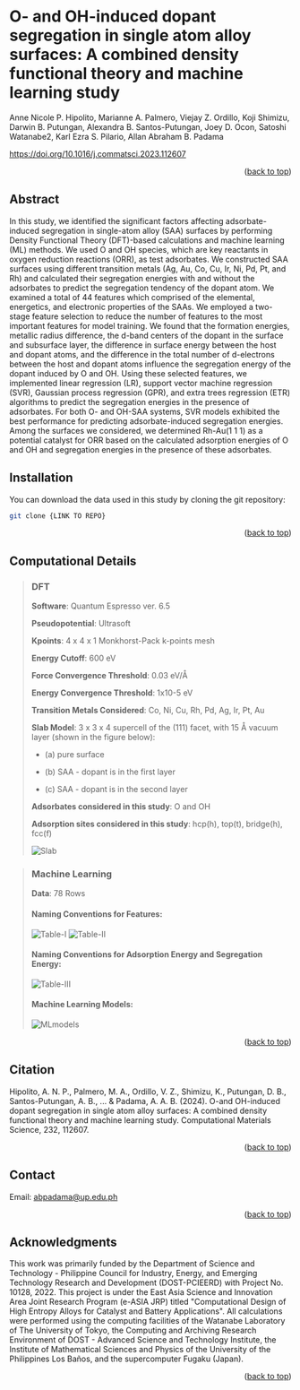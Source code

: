 # O- and OH-induced dopant segregation in single atom alloy surfaces: A combined density functional theory and machine learning study
Anne Nicole P. Hipolito, Marianne A. Palmero, Viejay Z. Ordillo, Koji Shimizu, Darwin B. Putungan, Alexandra B. Santos-Putungan, Joey D. Ocon, Satoshi Watanabe2, Karl Ezra S. Pilario, Allan Abraham B. Padama

https://doi.org/10.1016/j.commatsci.2023.112607

<p align="right">(<a href="#readme-top">back to top</a>)</p>

## Abstract
In this study, we identified the significant factors affecting adsorbate-induced segregation in single-atom alloy (SAA) surfaces by performing Density Functional Theory (DFT)-based calculations and machine learning (ML) methods. We used O and OH species, which are key reactants in oxygen reduction reactions (ORR), as test adsorbates. We constructed SAA surfaces using different transition metals (Ag, Au, Co, Cu, Ir, Ni, Pd, Pt, and Rh) and calculated their segregation energies with and without the adsorbates to predict the segregation tendency of the dopant atom. We examined a total of 44 features which comprised of the elemental, energetics, and electronic properties of the SAAs. We employed a two-stage feature selection to reduce the number of features to the most important features for model training. We found that the formation energies, metallic radius difference, the d-band centers of the dopant in the surface and subsurface layer, the difference in surface energy between the host and dopant atoms, and the difference in the total number of d-electrons between the host and dopant atoms influence the segregation energy of the dopant induced by O and OH. Using these selected features, we implemented linear regression (LR), support vector machine regression (SVR), Gaussian process regression (GPR), and extra trees regression (ETR) algorithms to predict the segregation energies in the presence of adsorbates. For both O- and OH-SAA systems, SVR models exhibited the best performance for predicting adsorbate-induced segregation energies. Among the surfaces we considered, we determined Rh-Au(1 1 1) as a potential catalyst for ORR based on the calculated adsorption energies of O and OH and segregation energies in the presence of these adsorbates.

## Installation

You can download the data used in this study by cloning the git repository:
   ```sh
   git clone {LINK TO REPO}
   ```

[//]: # (To install the required packages, use)

[//]: # (   ```sh)

[//]: # (   pip install -r requirement.txt)

[//]: # (   ```)

<p align="right">(<a href="#readme-top">back to top</a>)</p>

<!-- USAGE EXAMPLES -->
## Computational Details

> ### DFT 
> **Software**: Quantum Espresso ver. 6.5
> 
> **Pseudopotential**: Ultrasoft
>
> **Kpoints**: 4 x 4 x 1 Monkhorst-Pack k-points mesh 
> 
> **Energy Cutoff**: 600 eV 
>
> **Force Convergence Threshold**: 0.03 eV/Å 
> 
> **Energy Convergence Threshold**: 1x10-5 eV
>
> **Transition Metals Considered**: Co, Ni, Cu, Rh, Pd, Ag, Ir, Pt, Au
> 
> **Slab Model**:  3 x 3 x 4 supercell of the (111) facet, with 15 Å vacuum layer (shown in the figure below): 
> 
>   * (a) pure surface 
>   
>   * (b) SAA - dopant is in the first layer
> 
>   * (c) SAA - dopant is in the second layer
> 
> **Adsorbates considered in this study**: O and OH
>
> **Adsorption sites considered in this study**: hcp(h), top(t), bridge(h), fcc(f)
>
> ![Slab](./images/slab.png)

> ### Machine Learning
> **Data**: 78 Rows
> #### Naming Conventions for  Features:
> ![Table-I](./images/Features-Table-I.png)
> ![Table-II](./images/Features-Table-II.png)
> #### Naming Conventions for  Adsorption Energy and Segregation Energy:
> ![Table-III](./images/EadsSeg.png)
> #### Machine Learning Models:
> ![MLmodels](./images/ML-models.png)



<p align="right">(<a href="#readme-top">back to top</a>)</p>


<!-- LICENSE -->
## Citation
Hipolito, A. N. P., Palmero, M. A., Ordillo, V. Z., Shimizu, K., Putungan, D. B., Santos-Putungan, A. B., ... & Padama, A. A. B. (2024). O-and OH-induced dopant segregation in single atom alloy surfaces: A combined density functional theory and machine learning study. Computational Materials Science, 232, 112607.
<p align="right">(<a href="#readme-top">back to top</a>)</p>



<!-- CONTACT -->
## Contact

Email: abpadama@up.edu.ph

<p align="right">(<a href="#readme-top">back to top</a>)</p>



<!-- ACKNOWLEDGMENTS -->
## Acknowledgments

This work was primarily funded by the Department of Science and Technology - Philippine Council for Industry, Energy, and Emerging Technology Research and Development (DOST-PCIEERD) with Project No. 10128, 2022. This project is under the East Asia Science and Innovation Area Joint Research Program (e-ASIA JRP) titled "Computational Design of High Entropy Alloys for Catalyst and Battery Applications". All calculations were performed using the computing facilities of the Watanabe Laboratory of The University of Tokyo, the Computing and Archiving Research Environment of DOST - Advanced Science and Technology Institute, the Institute of Mathematical Sciences and Physics of the University of the Philippines Los Baños, and the supercomputer Fugaku (Japan).
<p align="right">(<a href="#readme-top">back to top</a>)</p>




